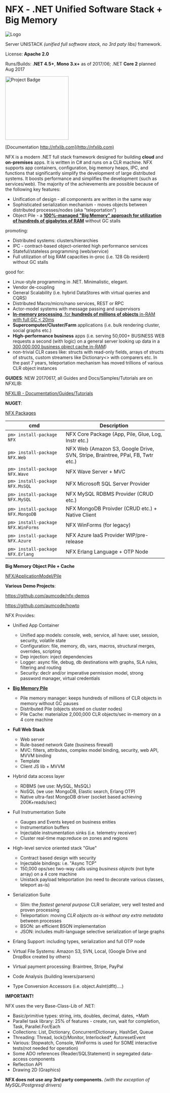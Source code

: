 # NFX - .NET Unified Software Stack + Big Memory
<img src="https://github.com/aumcode/nfx/blob/master/Elements/NFXLogo/New.NFX.Logo.50.png" alt="Logo">

Server UNISTACK *(unified full software stack, no 3rd paty libs)* framework. 

License: **Apache 2.0**

Runs/Builds:  **.NET 4.5+**, **Mono 3.x+** as of 2017/06; .NET **Core 2** planned Aug 2017

[<img src="https://ci.appveyor.com/api/projects/status/github/aumcode/nfx?svg=true" alt="Project Badge" width="200">](https://ci.appveyor.com/project/itadapter/nfx/history)

[Documentation http://nfxlib.com](http://nfxlib.com)

NFX is a modern .NET full stack framework designed for building **cloud** and **on-premises** apps.
It is written in C# and runs on a CLR machine. 
NFX supports app containers, configuration, big memory heaps, IPC, and functions that significantly simplify 
the development of large distributed systems. It boosts performance and simplifies the development (such as services/web). 
The majority of the achievements are possible because of the following key features:

* Unification of design - all components are written in the same way
* Sophisticated serialization mechanism - moves objects between distributed processes/nodes (aka "teleportation")
* Object Pile - a [**100%-managed "Big Memory" approach for utilization of hundreds of gigabytes of RAM**](./Source/NFX/ApplicationModel/Pile) without GC stalls

promoting:

* Distributed systems: clusters/hierarchies
* IPC - contract-based object-oriented high performance services
* Stateful/stateless programming (web/service)
* Full utilization of big RAM capacities in-proc (i.e. 128 Gb resident) without GC stalls 
  
good for:

* Linux-style prоgramming in .NET. Minimalistic, elegant.
* Vendor de-coupling 
* General Scalability (i.e. hybrid DataStores with virtual queries and CQRS)
* Distributed Macro/micro/nano services, REST or RPC
* Actor-model systems with message passing and supervisors
* [**In-memory processing**, for **hundreds of millions of objects** in-RAM with full GC < 20ms](./Source/NFX/ApplicationModel/Pile)
* **Supercomputer/Cluster/Farm** applications (i.e. bulk rendering cluster, social graphs etc.)
* **High-performance business** apps (i.e. serving 50,000+ BUSINESS WEB requests a second (with logic) on a general server 
  looking up data in a [300,000,000 business object cache in-RAM](./Source/NFX/ApplicationModel/Pile))
* non-trivial CLR cases like: structs with read-only fields, arrays of structs of structs, custom streamers like Dictionary<> with comparers etc. In the past 7 years, teleportation mechanism has moved trillions of various CLR object instances


**GUIDES**:
NEW 20170617,
 all Guides and Docs/Samples/Tutorials are on NFXLIB:

 [NFXLIB - Documentation/Guides/Tutorials](http://nfxlib.com)
 
 

 
**NUGET**:

[NFX Packages](https://www.nuget.org/profiles/itadapter)
 
cmd | Description
 -------|------
 `pm> install-package NFX` | NFX Core Package (App, Pile, Glue, Log, Instr etc.)
 `pm> install-package NFX.Web`| NFX Web (Amazon S3, Google Drive, SVN, Stripe, Braintree, PPal, FB, Twtr etc.) 
 `pm> install-package NFX.Wave`| NFX Wave Server + MVC 
 `pm> install-package NFX.MsSQL`| NFX Microsoft SQL Server Provider 
 `pm> install-package NFX.MySQL`| NFX MySQL RDBMS Provider (CRUD etc.)
 `pm> install-package NFX.MongoDB`| NFX MongoDB Proivder (CRUD etc.) + Native Client 
 `pm> install-package NFX.WinForms`| NFX WinForms (for legacy)
 `pm> install-package NFX.Azure`| NFX Azure IaaS Provider WIP/pre-release
 `pm> install-package NFX.Erlang`| NFX Erlang Language + OTP Node


**Big Memory Object Pile + Cache**

[NFX/ApplicationModel/Pile](./Source/NFX/ApplicationModel/Pile)

**Various Demo Projects**:

 https://github.com/aumcode/nfx-demos
 
 https://github.com/aumcode/howto
 
 
NFX Provides:

* Unified App Container
  - Unified app models: console, web, service, all have: user, session, security, volatile state
  - Configuration: file, memory, db, vars, macros, structural merges, overrides, scripting
  - Dep injection: inject dependencies
  - Logger: async file, debug, db destinations with graphs, SLA rules, filtering and routing
  - Security: declr and/or imperative permission model, strong password manager, virtual credentials 
  
* [**Big Memory Pile** ](./Source/NFX/ApplicationModel/Pile)
  - Pile memory manager: keeps hundreds of millions of CLR objects in memory without GC pauses
  - Distributed Pile (objects stored on cluster nodes)
  - Pile Cache: materialize 2,000,000 CLR objects/sec in-memory on a 4 core machine
  
* **Full Web Stack**
  - Web server
  - Rule-based network Gate (business firewall)
  - MVC: filters, attributes, complex model binding, security, web API, MVVM binding
  - Template
  - Client JS lib + MVVM
  
* Hybrid data access layer
  - RDBMS (we use: MySQL, MsSQL)
  - NoSQL (we use: MongoDB, Elastic search, Erlang OTP)
  - Native ultra-fast MongoDB driver (socket based achieving 200K+reads/sec)
  
* Full Instrumentation Suite
  - Gauges and Events keyed on business enities
  - Instrumentation buffers
  - Injectable instrumentation sinks (i.e. telemetry receiver)
  - Cluster real-time map:reduce on zones and regions
    
* High-level service oriented stack "Glue"
  - Contract based design with security
  - Injectable bindings: i.e. "Async TCP"
  - 150,000 ops/sec two-way calls using *business objects* (not byte array) on a 4 core machine
  - Unistack payload teleportation (no need to decorate various classes, teleport as-is)
  
* Serialization Suite
  - Slim: the *fastest general purpose* CLR serializer, very well tested and proven processing 
  - Teleportation: moving *CLR objects as-is without any extra metadata* between processes
  - BSON: an efficient BSON implementation
  - JSON: includes multi-language selective serialization of large graphs
  
* Erlang Support: including types, serialization and full OTP node
* Virtual File Systems: Amazon S3, SVN, Local, (Google Drive and DropBox created by others)
* Virtual payment processing: Braintree, Stripe, PayPal
* Code Analysis (building lexers/parsers)
* Type Conversion Accessors (i.e. object.AsInt(dflt)....)


**IMPORTANT!**

NFX uses the very Base-Class-Lib of .NET:
* Basic/primitive types: string, ints, doubles, decimal, dates, +Math
* Parallel task library: 25% of features - create, run, wait for completion,
  Task, Parallel.For/Each
* Collections: List, Dictionary, ConcurrentDictionary, HashSet, Queue
* Threading: Thread, lock()/Monitor, Interlocked*, AutoresetEvent
* Various: Stopwatch, Console, WinForms is used for SOME interactive tests(not needed for operation)
* Some ADO references (Reader/SQLStatement) in segregated data-access components
* Reflection API
* Drawing 2D (Graphics)

**NFX does not use any 3rd party components.** *(with the exception of MySQL/Postgresql drivers)*

